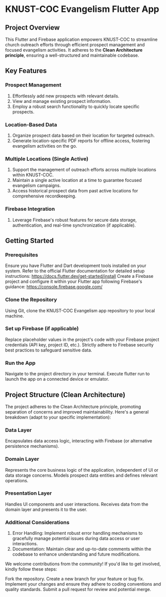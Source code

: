 # KNUST-COC Evangelism Flutter App

## Project Overview

This Flutter and Firebase application empowers KNUST-COC to streamline church outreach efforts through efficient prospect management and focused evangelism activities. It adheres to the **Clean Architecture principle**, ensuring a well-structured and maintainable codebase.

## Key Features

### Prospect Management

1. Effortlessly add new prospects with relevant details.
2. View and manage existing prospect information.
3. Employ a robust search functionality to quickly locate specific prospects.

### Location-Based Data

1. Organize prospect data based on their location for targeted outreach.
2. Generate location-specific PDF reports for offline access, fostering evangelism activities on the go.

### Multiple Locations (Single Active)

1. Support the management of outreach efforts across multiple locations within KNUST-COC.
2. Maintain a single active location at a time to guarantee focused evangelism campaigns.
3. Access historical prospect data from past active locations for comprehensive recordkeeping.

### Firebase Integration

1. Leverage Firebase's robust features for secure data storage, authentication, and real-time synchronization (if applicable).

## Getting Started

### Prerequisites

Ensure you have Flutter and Dart development tools installed on your system. Refer to the official Flutter documentation for detailed setup instructions: <https://docs.flutter.dev/get-started/install>
Create a Firebase project and configure it within your Flutter app following Firebase's guidance: <https://console.firebase.google.com/>

### Clone the Repository

Using Git, clone the KNUST-COC Evangelism app repository to your local machine.

### Set up Firebase (if applicable)

Replace placeholder values in the project's code with your Firebase project credentials (API key, project ID, etc.).
Strictly adhere to Firebase security best practices to safeguard sensitive data.

### Run the App

Navigate to the project directory in your terminal.
Execute flutter run to launch the app on a connected device or emulator.

## Project Structure (Clean Architecture)

The project adheres to the Clean Architecture principle, promoting separation of concerns and improved maintainability. Here's a general breakdown (adapt to your specific implementation):

### Data Layer

Encapsulates data access logic, interacting with Firebase (or alternative persistence mechanisms).

### Domain Layer

Represents the core business logic of the application, independent of UI or data storage concerns.
Models prospect data entities and defines relevant operations.

### Presentation Layer

Handles UI components and user interactions.
Receives data from the domain layer and presents it to the user.

### Additional Considerations

1. Error Handling: Implement robust error handling mechanisms to gracefully manage potential issues during data access or user interactions.
2. Documentation: Maintain clear and up-to-date comments within the codebase to enhance understanding and future modifications.

We welcome contributions from the community! If you'd like to get involved, kindly follow these steps:

Fork the repository.
Create a new branch for your feature or bug fix.
Implement your changes and ensure they adhere to coding conventions and quality standards.
Submit a pull request for review and potential merge.
